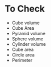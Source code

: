 # To Check

 - Cube volume
 - Cube Area
 - Pyramid volume
 - Sphere volume
 - Cylinder volume
 - Cube area
 - Circle area
 - Perimeter